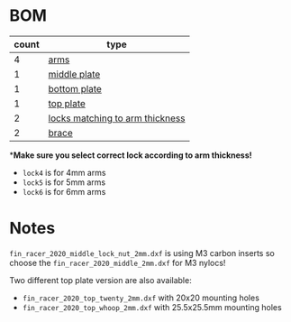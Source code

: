 # BOM

| count | type |
| --- | --- |
| 4 | [arms](dxf/fin_racer_2020_arm_5mm_or_6mm.dxf) |
| 1 | [middle plate](dxf/fin_racer_2020_middle_lock_nut_2mm.dxf) |
| 1 | [bottom plate](dxf/fin_racer_2020_bottom_2mm.dxf) |
| 1 | [top plate](dxf/fin_racer_2020_top_whoop_2mm.dxf) |
| 2 | [locks matching to arm thickness](dxf/fin_racer_2020_lock5_2mm.dxf) |
| 2 | [brace](dxf/fin_racer_2020_brace_4mm.dxf) |


***Make sure you select correct lock according to arm thickness!**

* `lock4` is for 4mm arms
* `lock5` is for 5mm arms
* `lock6` is for 6mm arms


# Notes

`fin_racer_2020_middle_lock_nut_2mm.dxf` is using M3 carbon inserts so
choose the `fin_racer_2020_middle_2mm.dxf` for M3 nylocs!

Two different top plate version are also available:
* `fin_racer_2020_top_twenty_2mm.dxf` with 20x20 mounting holes
* `fin_racer_2020_top_whoop_2mm.dxf` with 25.5x25.5mm mounting holes
